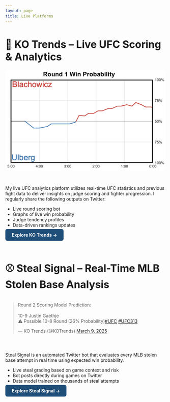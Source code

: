 ```yaml
---
layout: page
title: Live Platforms
---
```


<h1 style="font-size: 32px; font-weight: bold;">🧠 KO Trends – Live UFC Scoring & Analytics</h1>

<div style="display: flex; gap: 30px; flex-wrap: wrap; align-items: flex-start; margin-bottom: 60px;">

  <!-- Image or tweet embed -->
  <div style="flex: 1; min-width: 500px;">
    <img src="/assets/ufc/round1.png" alt="KO Trends Preview" style="width: 100%; border-radius: 8px;" />
  </div>

  <!-- Text content -->
  <div style="flex: 1; min-width: 200px;">
    <p>
      My live UFC analytics platform utilizes real-time UFC statistics and previous fight data to deliver insights on judge scoring and fighter progression. I regularly share the following outputs on Twitter:
    </p>
    <ul>
      <li>Live round scoring bot</li>
      <li>Graphs of live win probability</li>
      <li>Judge tendency profiles</li>
      <li>Data-driven rankings updates</li>
    </ul>
    <p>
      <a href="/platforms/ko-trends" style="background-color: #1F4E79; color: white; padding: 10px 20px; border-radius: 6px; text-decoration: none; font-weight: bold;">Explore KO Trends →</a>
    </p>
  </div>
</div>


<h1 style="font-size: 32px; font-weight: bold;">⚾ Steal Signal – Real-Time MLB Stolen Base Analysis</h1>

<div style="display: flex; gap: 30px; flex-wrap: wrap; align-items: flex-start;">

  <!-- Image or tweet -->
  <div style="transform: scale(1); transform-origin: top left; width: fit-content;">
  <blockquote class="twitter-tweet"><p lang="en" dir="ltr">Round 2 Scoring Model Prediction:<br><br>10-9 Justin Gaethje <br>⚠️ Possible 10-8 Round (26% Probability)<a href="https://twitter.com/hashtag/UFC?src=hash&amp;ref_src=twsrc%5Etfw">#UFC</a> <a href="https://twitter.com/hashtag/UFC313?src=hash&amp;ref_src=twsrc%5Etfw">#UFC313</a></p>&mdash; KO Trends (@KOTrends) <a href="https://twitter.com/KOTrends/status/1898600263918780614?ref_src=twsrc%5Etfw">March 9, 2025</a></blockquote> 
  </div>

  <!-- Text content -->
  <div style="flex: 1; min-width: 300px;">
    <p>
      Steal Signal is an automated Twitter bot that evaluates every MLB stolen base attempt in real time using expected win probability.
    </p>
    <ul>
      <li>Live steal grading based on game context and risk</li>
      <li>Bot posts directly during games on Twitter</li>
      <li>Data model trained on thousands of steal attempts</li>
    </ul>
    <p>
      <a href="/platforms/steal-signal" style="background-color: #1F4E79; color: white; padding: 10px 20px; border-radius: 6px; text-decoration: none; font-weight: bold;">Explore Steal Signal →</a>
    </p>
  </div>
</div>
